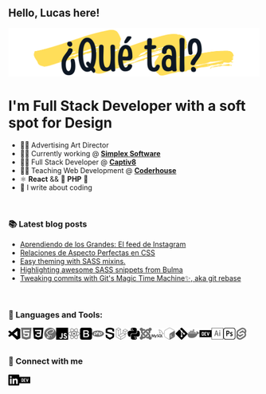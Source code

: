 ## Hello, Lucas here!

<img alt="¿Qué tal?" src="https://raw.githubusercontent.com/NOMADE55/nomade55/master/assets/sup.png" />

<br>

# I'm Full Stack Developer with a soft spot for Design
* 👨‍🎓 Advertising Art Director
* 👨‍💻 Currently working @ **[Simplex Software](https://www.devlane.com/)**
* 👨‍💻 Full Stack Developer @ **[Captiv8](https://captiv8.io)**
* 👨‍🏫 Teaching Web Development @ **[Coderhouse](https://coderhouse.com)**
* ⚛ **React** && 🐘 **PHP**
💜
* 📕 I write about coding

<br>

### 📚 Latest blog posts
<!-- BLOG-POST-LIST:START -->
- [Aprendiendo de los Grandes: El feed de Instagram](https://dev.to/mates-n-code/aprendiendo-de-los-grandes-el-feed-de-instagram-460l)
- [Relaciones de Aspecto Perfectas en CSS](https://dev.to/nomade55/relaciones-de-aspecto-perfectas-en-css-5c96)
- [Easy theming with SASS mixins.](https://dev.to/nomade55/easy-theming-with-sass-mixins-2ckm)
- [Highlighting awesome SASS snippets from Bulma](https://dev.to/nomade55/highlighting-awesome-sass-snippets-from-bulma-4nnm)
- [Tweaking commits with Git&#39;s Magic Time Machine✨, aka git rebase](https://dev.to/nomade55/tweaking-commits-with-git-s-magic-time-machine-aka-git-rebase-h02)
<!-- BLOG-POST-LIST:END -->

<br>

### 🧰 Languages and Tools:
<img align="left" alt="Visual Studio Code" width="24px" src="https://raw.githubusercontent.com/NOMADE55/nomade55/master/assets/visualstudiocode.svg">
<img align="left" alt="Html5" width="24px" src="https://raw.githubusercontent.com/NOMADE55/nomade55/master/assets/html5.svg">
<img align="left" alt="CSS3" width="24px" src="https://raw.githubusercontent.com/NOMADE55/nomade55/master/assets/css3.svg">
<img align="left" alt="SASS" width="24px" src="https://raw.githubusercontent.com/NOMADE55/nomade55/master/assets/sass.svg">
<img align="left" alt="Javascript" width="24px" src="https://raw.githubusercontent.com/NOMADE55/nomade55/master/assets/javascript.svg">
<img align="left" alt="React" width="24px" src="https://raw.githubusercontent.com/NOMADE55/nomade55/master/assets/react.svg">
<img align="left" alt="Bootstrap" width="24px" src="https://raw.githubusercontent.com/NOMADE55/nomade55/master/assets/bootstrap.svg">
<img align="left" alt="PHP" width="24px" src="https://raw.githubusercontent.com/NOMADE55/nomade55/master/assets/php.svg">
<img align="left" alt="Symphony" width="24px" src="https://raw.githubusercontent.com/NOMADE55/nomade55/master/assets/symphony.svg">
<img align="left" alt="Laravel" width="24px" src="https://raw.githubusercontent.com/NOMADE55/nomade55/master/assets/laravel.svg">
<img align="left" alt="Python" width="24px" src="https://raw.githubusercontent.com/NOMADE55/nomade55/master/assets/python.svg">
<img align="left" alt="Joomla" width="24px" src="https://raw.githubusercontent.com/NOMADE55/nomade55/master/assets/joomla.svg">
<img align="left" alt="Mysql" width="24px" src="https://raw.githubusercontent.com/NOMADE55/nomade55/master/assets/mysql.svg">
<img align="left" alt="Bash" width="24px" src="https://raw.githubusercontent.com/NOMADE55/nomade55/master/assets/gnubash.svg">
<img align="left" alt="Git" width="24px" src="https://raw.githubusercontent.com/NOMADE55/nomade55/master/assets/git.svg">
<img align="left" alt="Docker" width="24px" src="https://raw.githubusercontent.com/NOMADE55/nomade55/master/assets/docker.svg">
<img align="left" alt="DEV.to" width="24px" src="https://raw.githubusercontent.com/NOMADE55/nomade55/master/assets/devdotto.svg">
<img align="left" alt="Adobe Illustrator" width="24px" src="https://raw.githubusercontent.com/NOMADE55/nomade55/master/assets/adobeillustrator.svg">
<img align="left" alt="Adobe Photoshop" width="24px" src="https://raw.githubusercontent.com/NOMADE55/nomade55/master/assets/adobephotoshop.svg">
<img align="left" alt="Svelte" width="24px" src="https://raw.githubusercontent.com/NOMADE55/nomade55/master/assets/svelte.svg">

<br>
<br>

### 💬 Connect with me
[<img align="left" alt="Linkedin" width="22px" src="https://raw.githubusercontent.com/NOMADE55/nomade55/master/assets/linkedin.svg">](https://www.linkedin.com/in/lucas-gabriel-terracino-6aab04192/)
[<img align="left" alt="Linkedin" width="22px" src="https://raw.githubusercontent.com/NOMADE55/nomade55/master/assets/devdotto.svg">](https://www.linkedin.com/in/lucas-gabriel-terracino-6aab04192/)


